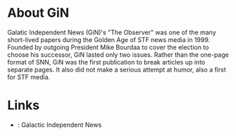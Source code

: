 About GiN
=========

Galatic Independent News (GiN)'s "The Observer" was one of the many
short-lived papers during the Golden Age of STF news media in 1999.
Founded by outgoing President Mike Bourdaa to cover the election to
choose his successor, GiN lasted only two issues. Rather than the
one-page format of SNN, GiN was the first publication to break articles
up into separate pages. It also did not make a serious attempt at humor,
also a first for STF media.

Links
=====

-   [](http://www.star-fleet.com/gin/): Galactic Independent News
